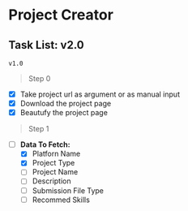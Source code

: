 # Project Creator

## Task List: v2.0

`v1.0`

> Step 0
- [x] Take project url as argument or as manual input
- [x] Download the project page
- [x] Beautufy the project page

> Step 1

- [ ] **Data To Fetch:**
  - [x] Platforn Name
  - [x] Project Type
  - [ ] Project Name
  - [ ] Description
  - [ ] Submission File Type
  - [ ] Recommed Skills
